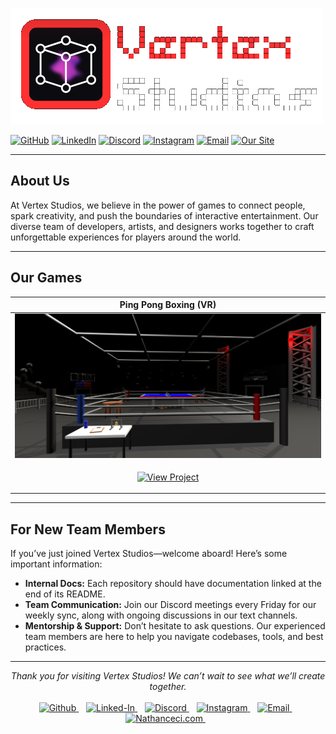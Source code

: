 ![Vertex Studios](https://github.com/Vertex-Studios/.github/blob/main/Resources/Logo3.png)

[![GitHub](https://img.shields.io/badge/GitHub-181717?style=for-the-badge&logo=github&logoColor=white)](https://github.com/Vertex-Studios) 
[![LinkedIn](https://img.shields.io/badge/LinkedIn-0077B5?style=for-the-badge&logo=linkedin&logoColor=white)](https://www.linkedin.com/company/vertexgamingstudio/)
[![Discord](https://img.shields.io/badge/Dev%20Server-7289DA?style=for-the-badge&logo=discord&logoColor=white)](https://discord.gg/fQ9cKkBB8k)
[![Instagram](https://img.shields.io/badge/Instagram-E4405F?style=for-the-badge&logo=instagram&logoColor=white)](https://www.instagram.com/vertexgamingstudio/)
[![Email](https://img.shields.io/badge/Email-D14836?style=for-the-badge&logo=Gmail&logoColor=white)](mailto:VertexDevelopment@gmail.com)
[![Our Site](https://img.shields.io/badge/Our%20Site-CD1C18?style=for-the-badge&logo=google-chrome&logoColor=white)](https://nathanceci.com)

---

## About Us

At Vertex Studios, we believe in the power of games to connect people, spark creativity, and push the boundaries of interactive entertainment. Our diverse team of developers, artists, and designers works together to craft unforgettable experiences for players around the world.

---

## Our Games

| **Ping Pong Boxing (VR)** |
|:--------------------------:|
| ![Game Screenshot](https://github.com/Nathancecixx/E-Portfolio-V2.0/blob/master/src/Resources/Images/BoxPong_Demo.png) |
| <p align="center">[![View Project](https://img.shields.io/badge/View%20Project-CD1C18?style=for-the-badge)](https://github.com/Vertex-Studios/PingPongBoxing)</p> |


---

## For New Team Members

If you’ve just joined Vertex Studios—welcome aboard! Here’s some important information:
* **Internal Docs:** Each repository should have documentation linked at the end of its README.
* **Team Communication:** Join our Discord meetings every Friday for our weekly sync, along with ongoing discussions in our text channels.
* **Mentorship & Support:** Don’t hesitate to ask questions. Our experienced team members are here to help you navigate codebases, tools, and best practices.

---

<p align="center">
  <em>Thank you for visiting Vertex Studios! We can’t wait to see what we’ll create together.</em>
  <br/>
  <br/>
  <a href="https://github.com/Vertex-Studios">
    <img src="https://img.shields.io/badge/GitHub-181717?style=flat-square&logo=github&logoColor=white" alt="Github">
  </a>&nbsp;&nbsp;
  <a href="https://www.linkedin.com/company/vertexgamingstudio/">
    <img src="https://img.shields.io/badge/LinkedIn-0077B5?style=flat-square&logo=linkedin&logoColor=white" alt="Linked-In">
  </a>&nbsp;&nbsp;
  <a href="https://discord.gg/fQ9cKkBB8k">
    <img src="https://img.shields.io/badge/Dev%20Server-7289DA?style=flat-square&logo=discord&logoColor=white" alt="Discord">
  </a>&nbsp;&nbsp; 
  <a href="https://www.instagram.com/vertexgamingstudio/">
    <img src="https://img.shields.io/badge/Instagram-E4405F?style=flat-square&logo=instagram&logoColor=white" alt="Instagram">
  </a>&nbsp;&nbsp;
  <a href="mailto:VertexDevelopment@gmail.com">
    <img src="https://img.shields.io/badge/Email-D14836?style=flat-square&logo=Gmail&logoColor=white" alt="Email">
  </a>&nbsp;&nbsp;
  <a href="https://nathanceci.com">
    <img src="https://img.shields.io/badge/Our%20Site-CD1C18?style=flat-square&logo=google-chrome&logoColor=white" alt="Nathanceci.com">
  </a>&nbsp;&nbsp;
</p>
